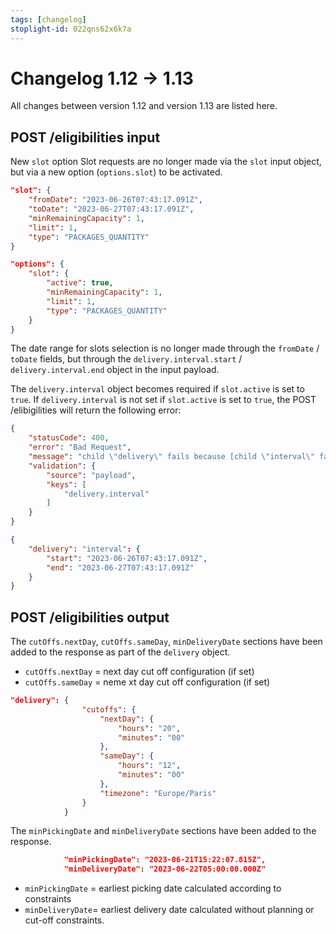 ```yaml
---
tags: [changelog]
stoplight-id: 022qns62x6k7a
---
```


# Changelog 1.12 -> 1.13

All changes between version 1.12 and version 1.13 are listed here.

## POST /eligibilities input

New `slot` option
Slot requests are no longer made via the `slot` input object, but via a new option (`options.slot`) to be activated.

<!--
type: tab
title: 1.12.0
-->

```json
"slot": {
    "fromDate": "2023-06-26T07:43:17.091Z",
    "toDate": "2023-06-27T07:43:17.091Z",
    "minRemainingCapacity": 1,
    "limit": 1,
    "type": "PACKAGES_QUANTITY"
}
```

<!--
type: tab
title: 1.13.0
-->
```json
"options": {
    "slot": {
        "active": true,
        "minRemainingCapacity": 1,
        "limit": 1,
        "type": "PACKAGES_QUANTITY"
    }
}
```
<!-- type: tab-end -->
The date range for slots selection is no longer made through the `fromDate` / `toDate` fields, but through the `delivery.interval.start` / `delivery.interval.end` object in the input payload.

The `delivery.interval` object becomes required if `slot.active` is set to `true`. If `delivery.interval` is not set if `slot.active` is set to `true`, the POST /elibigilities will return the following error:

<!--
type: tab
title: 1.13.0
-->
```json
{
    "statusCode": 400,
    "error": "Bad Request",
    "message": "child \"delivery\" fails because [child \"interval\" fails because [\"interval\" is required]]",
    "validation": {
        "source": "payload",
        "keys": [
            "delivery.interval"
        ]
    }
}
```
<!-- type: tab-end -->

<!--
type: tab
title: 1.13.0
-->
```json
{
    "delivery": "interval": {
        "start": "2023-06-26T07:43:17.091Z",
        "end": "2023-06-27T07:43:17.091Z"
    }
}
```
<!-- type: tab-end -->
## POST /eligibilities output

The `cutOffs.nextDay`, `cutOffs.sameDay`, `minDeliveryDate` sections have been added to the response as part of the `delivery` object.

* `cutOffs.nextDay` = next day cut off configuration (if set)
* `cutOffs.sameDay` = neme xt day cut off configuration (if set)

<!--
type: tab
title: 1.13.0
-->
```json
"delivery": {
                "cutoffs": {
                    "nextDay": {
                        "hours": "20",
                        "minutes": "00"
                    },
                    "sameDay": {
                        "hours": "12",
                        "minutes": "00"
                    },
                    "timezone": "Europe/Paris"
                }
            }
```
<!-- type: tab-end -->
The `minPickingDate` and `minDeliveryDate` sections have been added to the response.

<!--
type: tab
title: 1.13.0
-->
```json            
            "minPickingDate": "2023-06-21T15:22:07.815Z",
            "minDeliveryDate": "2023-06-22T05:00:00.000Z"
```
<!-- type: tab-end -->
* `minPickingDate` = earliest picking date calculated according to constraints
* `minDeliveryDate`= earliest delivery date calculated without planning or cut-off constraints.
